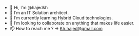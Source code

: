 - 👋 Hi, I’m @hajedkh
- 👀 I’m an IT Solution architect.
- 🌱 I’m currently learning Hybrid Cloud technologies.
- 💞️ I’m looking to collaborate on anything that makes life easier.
- 📫 How to reach me ? -> Kh.hajed@gmail.com

<!---
hajedkh/hajedkh is a ✨ special ✨ repository because its `README.md` (this file) appears on your GitHub profile.
You can click the Preview link to take a look at your changes.
--->
